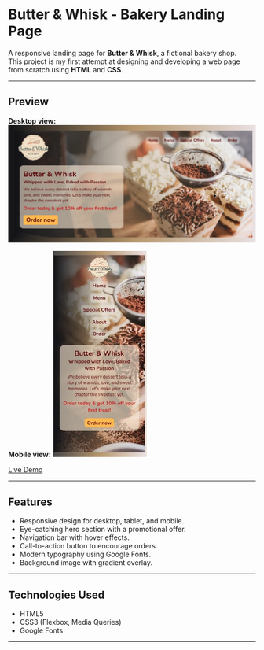 # Butter & Whisk - Bakery Landing Page

A responsive landing page for **Butter & Whisk**, a fictional bakery shop.  
This project is my first attempt at designing and developing a web page from scratch using **HTML** and **CSS**.

---

## Preview

**Desktop view:**
![Desktop Screenshot](images/desktop.webp)

**Mobile view:**
![Mobile Screenshot](images/mobile.webp)

[Live Demo](https://github.com/amira713/bakery-project.git)

---

## Features
- Responsive design for desktop, tablet, and mobile.
- Eye-catching hero section with a promotional offer.
- Navigation bar with hover effects.
- Call-to-action button to encourage orders.
- Modern typography using Google Fonts.
- Background image with gradient overlay.

---

## Technologies Used
- HTML5
- CSS3 (Flexbox, Media Queries)
- Google Fonts

---

